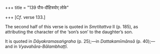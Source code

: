 +++
title = "139 पौत्र-दौहित्रयोर् लोके"

+++
[*Cf*. verse
133.]

The second half of this verse is quoted in *Smṛtitattva* II (p. 185), as
attributing the character of the ‘son’s son’ to the daughter’s son.

It is quoted in *Dāyakramasaṅgraha* (p. 25);—in *Dattakamīmānsā* (p.
40);—and in *Vyavahāra-Bālambhaṭṭī*.


